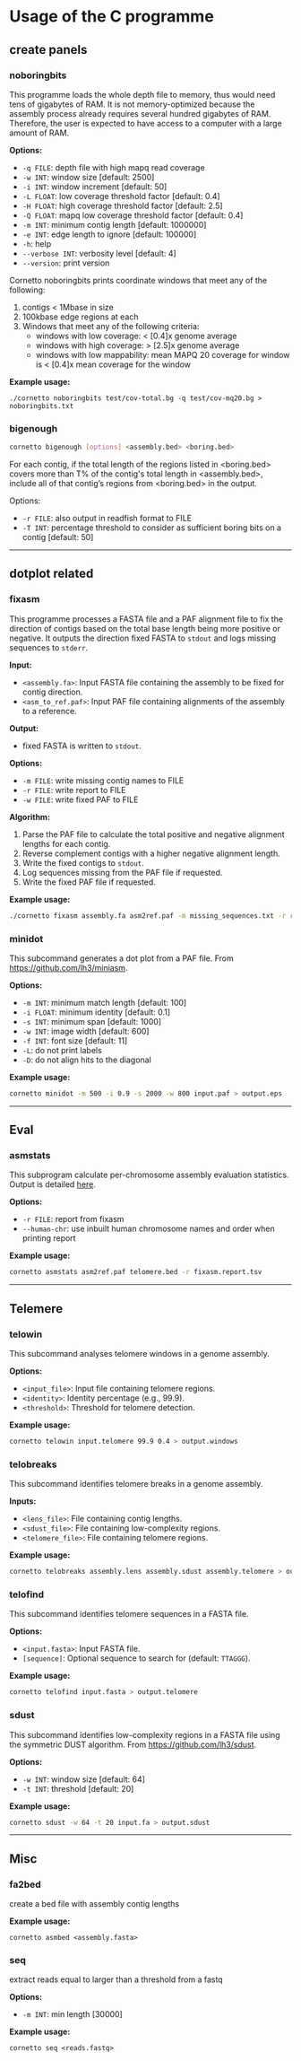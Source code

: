 # Usage of the C programme

## create panels

### noboringbits

This programme loads the whole depth file to memory, thus would need tens of gigabytes of RAM. It is not memory-optimized because the assembly process already requires several hundred gigabytes of RAM. Therefore, the user is expected to have access to a computer with a large amount of RAM.

**Options:**

* `-q FILE`:       depth file with high mapq read coverage
* `-w INT`:        window size [default: 2500]
* `-i INT`:        window increment [default: 50]
* `-L FLOAT`:      low coverage threshold factor [default: 0.4]
* `-H FLOAT`:      high coverage threshold factor [default: 2.5]
* `-Q FLOAT`:      mapq low coverage threshold factor [default: 0.4]
* `-m INT`:        minimum contig length [default: 1000000]
* `-e INT`:        edge length to ignore [default: 100000]
* `-h`:            help
* `--verbose INT`: verbosity level [default: 4]
* `--version`:     print version


Cornetto noboringbits prints coordinate windows that meet any of the following:

1. contigs < 1Mbase in size
2. 100kbase edge regions at each
3. Windows that meet any of the following criteria:
   - windows with low coverage: < [0.4]x genome average
   - windows with high coverage: > [2.5]x genome average
   - windows with low mappability: mean MAPQ 20 coverage for window is < [0.4]x mean coverage for the window


**Example usage:**
```
./cornetto noboringbits test/cov-total.bg -q test/cov-mq20.bg > noboringbits.txt
```


### bigenough

```bash
cornetto bigenough [options] <assembly.bed> <boring.bed>
```

For each contig, if the total length of the regions listed in <boring.bed> covers more than T% of the contig's total length in <assembly.bed>, include all of that contig’s regions from <boring.bed> in the output.

Options:
* `-r FILE`:  also output in readfish format to FILE
* `-T INT`:   percentage threshold to consider as sufficient boring bits on a contig [default: 50]

---

## dotplot related

### fixasm

This programme processes a FASTA file and a PAF alignment file to fix the direction of contigs based on the total base length being more positive or negative. It outputs the direction fixed FASTA to `stdout` and logs missing sequences to `stderr`.

**Input:**

* `<assembly.fa>`: Input FASTA file containing the assembly to be fixed for contig direction.
* `<asm_to_ref.paf>`: Input PAF file containing alignments of the assembly to a reference.

**Output:**

* fixed FASTA is written to `stdout`.

**Options:**

* `-m FILE`:   write missing contig names to FILE
* `-r FILE`:   write report to FILE
* `-w FILE`:   write fixed PAF to FILE


**Algorithm:**

1. Parse the PAF file to calculate the total positive and negative alignment lengths for each contig.
2. Reverse complement contigs with a higher negative alignment length.
3. Write the fixed contigs to `stdout`.
4. Log sequences missing from the PAF file if requested.
5. Write the fixed PAF file if requested.

**Example usage:**

```bash
./cornetto fixasm assembly.fa asm2ref.paf -m missing_sequences.txt -r report.tsv -w fixed.paf > fixed_contigs.fasta
```


### minidot

This subcommand generates a dot plot from a PAF file. From https://github.com/lh3/miniasm.

**Options:**

* `-m INT`:        minimum match length [default: 100]
* `-i FLOAT`:      minimum identity [default: 0.1]
* `-s INT`:        minimum span [default: 1000]
* `-w INT`:        image width [default: 600]
* `-f INT`:        font size [default: 11]
* `-L`:            do not print labels
* `-D`:            do not align hits to the diagonal

**Example usage:**

```bash
cornetto minidot -m 500 -i 0.9 -s 2000 -w 800 input.paf > output.eps
```

---
## Eval

### asmstats

This subprogram calculate per-chromosome assembly evaluation statistics. Output is detailed [here](asmstats.md).

**Options:**
-   `-r FILE`:                    report from fixasm
-   `--human-chr`:                use inbuilt human chromosome names and order when printing report

**Example usage:**
```bash
cornetto asmstats asm2ref.paf telomere.bed -r fixasm.report.tsv
```


---

## Telemere


### telowin

This subcommand analyses telomere windows in a genome assembly.

**Options:**

* `<input_file>`:  Input file containing telomere regions.
* `<identity>`:    Identity percentage (e.g., 99.9).
* `<threshold>`:   Threshold for telomere detection.

**Example usage:**

```bash
cornetto telowin input.telomere 99.9 0.4 > output.windows
```


### telobreaks

This subcommand identifies telomere breaks in a genome assembly.

**Inputs:**

* `<lens_file>`:   File containing contig lengths.
* `<sdust_file>`:  File containing low-complexity regions.
* `<telomere_file>`: File containing telomere regions.

**Example usage:**

```bash
cornetto telobreaks assembly.lens assembly.sdust assembly.telomere > output.breaks
```


### telofind

This subcommand identifies telomere sequences in a FASTA file.

**Options:**

* `<input.fasta>`: Input FASTA file.
* `[sequence]`:    Optional sequence to search for (default: `TTAGGG`).

**Example usage:**

```bash
cornetto telofind input.fasta > output.telomere
```

### sdust

This subcommand identifies low-complexity regions in a FASTA file using the symmetric DUST algorithm. From https://github.com/lh3/sdust.

**Options:**

* `-w INT`:        window size [default: 64]
* `-t INT`:        threshold [default: 20]

**Example usage:**

```bash
cornetto sdust -w 64 -t 20 input.fa > output.sdust
```

---

## Misc

### fa2bed

create a bed file with assembly contig lengths

**Example usage:**
```
cornetto asmbed <assembly.fasta>
```

### seq

extract reads equal to larger than a threshold from a fastq

**Options:**
- `-m INT`:        min length [30000]

**Example usage:**
```
cornetto seq <reads.fastq>
```